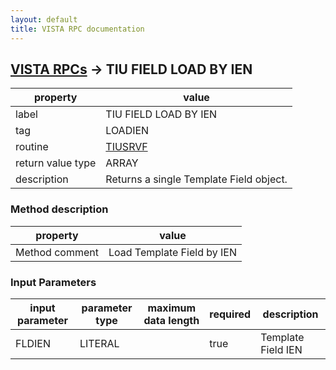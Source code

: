 ```yaml
---
layout: default
title: VISTA RPC documentation
---
```




## [VISTA RPCs](TableOfContent.md) &#8594; TIU FIELD LOAD BY IEN 

 property | value 
--- | --- 
 label | TIU FIELD LOAD BY IEN
 tag | LOADIEN
 routine | [TIUSRVF](http://code.osehra.org/dox/Routine_TIUSRVF_source.html)
 return value type | ARRAY
 description | Returns a single Template Field object.


### Method description

 property | value 
--- | --- 
 Method comment | Load Template Field by IEN

### Input Parameters

| input parameter | parameter type | maximum data length | required | description | 
| --- | --- | --- | --- | --- | 
| FLDIEN | LITERAL |  | true | Template Field IEN | 